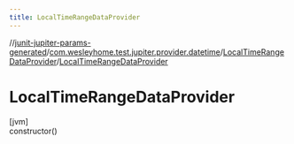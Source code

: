 ```yaml
---
title: LocalTimeRangeDataProvider
---
```

//[junit-jupiter-params-generated](../../../index.html)/[com.wesleyhome.test.jupiter.provider.datetime](../index.html)/[LocalTimeRangeDataProvider](index.html)/[LocalTimeRangeDataProvider](-local-time-range-data-provider.html)



# LocalTimeRangeDataProvider



[jvm]\
constructor()




